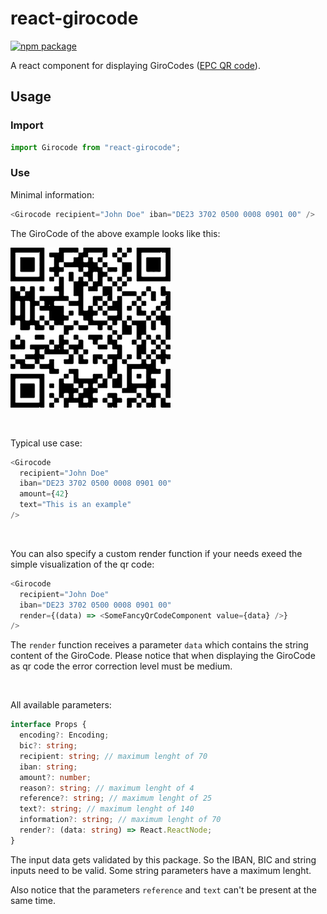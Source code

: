 # react-girocode

[![npm package](https://badge.fury.io/js/react-girocode.svg)](https://www.npmjs.org/package/react-girocode)

A react component for displaying GiroCodes ([EPC QR code](https://en.wikipedia.org/wiki/EPC_QR_code)).

## Usage

### Import

```ts
import Girocode from "react-girocode";
```

### Use

Minimal information:

```js
<Girocode recipient="John Doe" iban="DE23 3702 0500 0008 0901 00" />
```

The GiroCode of the above example looks like this:
</br>

![example GiroCode](https://raw.githubusercontent.com/jonashoen/react-girocode/main/example_girocode.png)

</br>

Typical use case:

```js
<Girocode
  recipient="John Doe"
  iban="DE23 3702 0500 0008 0901 00"
  amount={42}
  text="This is an example"
/>
```

</br>

You can also specify a custom render function if your needs exeed the simple visualization of the qr code:

```js
<Girocode
  recipient="John Doe"
  iban="DE23 3702 0500 0008 0901 00"
  render={(data) => <SomeFancyQrCodeComponent value={data} />}
/>
```

The `render` function receives a parameter `data` which contains the string content of the GiroCode.
Please notice that when displaying the GiroCode as qr code the error correction level must be medium.

</br>

All available parameters:

```ts
interface Props {
  encoding?: Encoding;
  bic?: string;
  recipient: string; // maximum lenght of 70
  iban: string;
  amount?: number;
  reason?: string; // maximum lenght of 4
  reference?: string; // maximum lenght of 25
  text?: string; // maximum lenght of 140
  information?: string; // maximum lenght of 70
  render?: (data: string) => React.ReactNode;
}
```

The input data gets validated by this package. So the IBAN, BIC and string inputs need to be valid. Some string parameters have a maximum lenght.

Also notice that the parameters `reference` and `text` can't be present at the same time.

